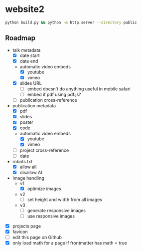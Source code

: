 # website2

```bash
python build.py && python -m http.server --directory public
```

## Roadmap

- talk metadata
  - [x] date start
  - [x] date end
  - automatic video embeds
    - [x] youtube
    - [x] vimeo
  - [x] slides URL
    - [ ] embed doesn't do anything useful in mobile safari
    - [ ] embed if pdf using pdf.js?
  - [ ] publication cross-reference  
- publication metadata
  - [x] pdf
  - [x] slides
  - [x] poster
  - [x] code
  - automatic video embeds
    - [x] youtube
    - [x] vimeo
  - [ ] project cross-reference
  - [ ] date
- robots.txt
  - [x] allow all
  - [x] disallow AI
- Image handling
  - v1
    - [x] optimize images
  - v2
    - [ ] set height and width from all images
  - v3
    - [ ] generate responsive images
    - [ ] use responsive images
- [x] projects page
- [x] favicon
- [ ] edit this page on Github
- [x] only load math for a page if frontmatter has math = true
